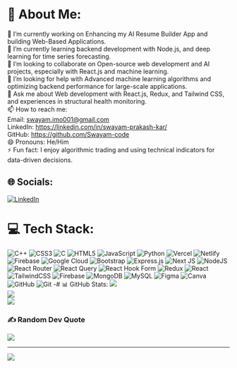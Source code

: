 # 💫 About Me:
🔭 I’m currently working on Enhancing my AI Resume Builder App and building Web-Based Applications.<br>🌱 I’m currently learning backend development with Node.js, and deep learning for time series forecasting.<br>👯 I’m looking to collaborate on Open-source web development and AI projects, especially with React.js and machine learning.<br>🤔 I’m looking for help with Advanced machine learning algorithms and optimizing backend performance for large-scale applications.<br>💬 Ask me about Web development with React.js, Redux, and Tailwind CSS, and experiences in structural health monitoring.<br>📫 How to reach me:<br>      Email: swayam.imo001@gmail.com<br>      LinkedIn: https://linkedin.com/in/swayam-prakash-kar/ <br>      GitHub: https://github.com/Swayam-code <br>😄 Pronouns: He/Him<br>⚡ Fun fact: I enjoy algorithmic trading and using technical indicators for data-driven decisions.


## 🌐 Socials:
[![LinkedIn](https://img.shields.io/badge/LinkedIn-%230077B5.svg?logo=linkedin&logoColor=white)](https://linkedin.com/in/Swayam-Prakash-Kar) 

# 💻 Tech Stack:
![C++](https://img.shields.io/badge/c++-%2300599C.svg?style=plastic&logo=c%2B%2B&logoColor=white) ![CSS3](https://img.shields.io/badge/css3-%231572B6.svg?style=plastic&logo=css3&logoColor=white) ![C](https://img.shields.io/badge/c-%2300599C.svg?style=plastic&logo=c&logoColor=white) ![HTML5](https://img.shields.io/badge/html5-%23E34F26.svg?style=plastic&logo=html5&logoColor=white) ![JavaScript](https://img.shields.io/badge/javascript-%23323330.svg?style=plastic&logo=javascript&logoColor=%23F7DF1E) ![Python](https://img.shields.io/badge/python-3670A0?style=plastic&logo=python&logoColor=ffdd54) ![Vercel](https://img.shields.io/badge/vercel-%23000000.svg?style=plastic&logo=vercel&logoColor=white) ![Netlify](https://img.shields.io/badge/netlify-%23000000.svg?style=plastic&logo=netlify&logoColor=#00C7B7) ![Firebase](https://img.shields.io/badge/firebase-%23039BE5.svg?style=plastic&logo=firebase) ![Google Cloud](https://img.shields.io/badge/GoogleCloud-%234285F4.svg?style=plastic&logo=google-cloud&logoColor=white) ![Bootstrap](https://img.shields.io/badge/bootstrap-%238511FA.svg?style=plastic&logo=bootstrap&logoColor=white) ![Express.js](https://img.shields.io/badge/express.js-%23404d59.svg?style=plastic&logo=express&logoColor=%2361DAFB) ![Next JS](https://img.shields.io/badge/Next-black?style=plastic&logo=next.js&logoColor=white) ![NodeJS](https://img.shields.io/badge/node.js-6DA55F?style=plastic&logo=node.js&logoColor=white) ![React Router](https://img.shields.io/badge/React_Router-CA4245?style=plastic&logo=react-router&logoColor=white) ![React Query](https://img.shields.io/badge/-React%20Query-FF4154?style=plastic&logo=react%20query&logoColor=white) ![React Hook Form](https://img.shields.io/badge/React%20Hook%20Form-%23EC5990.svg?style=plastic&logo=reacthookform&logoColor=white) ![Redux](https://img.shields.io/badge/redux-%23593d88.svg?style=plastic&logo=redux&logoColor=white) ![React](https://img.shields.io/badge/react-%2320232a.svg?style=plastic&logo=react&logoColor=%2361DAFB) ![TailwindCSS](https://img.shields.io/badge/tailwindcss-%2338B2AC.svg?style=plastic&logo=tailwind-css&logoColor=white) ![Firebase](https://img.shields.io/badge/firebase-a08021?style=plastic&logo=firebase&logoColor=ffcd34) ![MongoDB](https://img.shields.io/badge/MongoDB-%234ea94b.svg?style=plastic&logo=mongodb&logoColor=white) ![MySQL](https://img.shields.io/badge/mysql-4479A1.svg?style=plastic&logo=mysql&logoColor=white) ![Figma](https://img.shields.io/badge/figma-%23F24E1E.svg?style=plastic&logo=figma&logoColor=white) ![Canva](https://img.shields.io/badge/Canva-%2300C4CC.svg?style=plastic&logo=Canva&logoColor=white) ![GitHub](https://img.shields.io/badge/github-%23121011.svg?style=plastic&logo=github&logoColor=white) ![Git](https://img.shields.io/badge/git-%23F05033.svg?style=plastic&logo=git&logoColor=white)
-# 📊 GitHub Stats:
![](https://github-readme-stats.vercel.app/api?username=Swayam-code&theme=dark&hide_border=false&include_all_commits=true&count_private=true)<br/>
![](https://github-readme-streak-stats.herokuapp.com/?user=Swayam-code&theme=dark&hide_border=false)<br/>
![](https://github-readme-stats.vercel.app/api/top-langs/?username=Swayam-code&theme=dark&hide_border=false&include_all_commits=true&count_private=true&layout=compact)

### ✍️ Random Dev Quote
![](https://quotes-github-readme.vercel.app/api?type=horizontal&theme=radical)

---
[![](https://visitcount.itsvg.in/api?id=Swayam-code&icon=0&color=0)](https://visitcount.itsvg.in) 

<!-- Proudly created with GPRM ( https://gprm.itsvg.in ) -->
